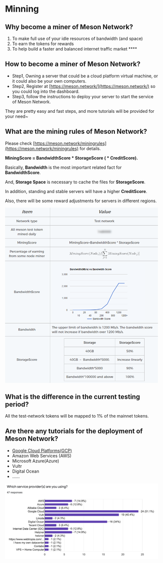# Minning

## **Why become a miner of Meson Network?**

1. To make full use of your idle resources of bandwidth \(and space\)
2. To earn the tokens for rewards
3. To help build a faster and balanced internet traffic market ****

## How to become a miner of Meson Network?

* Step1, Owning a server that could be a cloud platform virtual machine, or it could also be your own computers.
* Step2, Register at [https://meson.network/](https://meson.network/) so you could log into the dashboard.
* Step3, follow the instructions to deploy your server to start the service of Meson Network.

They are pretty easy and fast steps, and more tutorials will be provided for your need~

## **What are the mining rules of Meson Network?**

Please check [https://meson.network/miningrules](https://meson.network/miningrules) for details.

**MiningScore = BandwidthScore \* StorageScore \( \* CreditScore\).**

Basically, **Bandwidth** is the most important related fact for **BandwidthScore**.

And, **Storage Space** is necessary to cache the files for **StorageScore**.

In addition, standing and stable servers will have a higher **CreditScore**.

Also, there will be some reward adjustments for servers in different regions.  


![](../.gitbook/assets/image%20%282%29.png)

## **What is the difference in the current testing period?**

All the test-network tokens will be mapped to 1% of the mainnet tokens.

## **Are there any tutorials for the deployment of Meson Network?**

* [Google Cloud Platforms\(GCP\)](https://app.gitbook.com/@mesonnetwork/s/meson-network/deploy-meson/google-cloud-platform/) 
* Amazon Web Services \(AWS\)
* Microsoft Azure\(Azure\)
* Vultr
* Digital Ocean
* ……

![](../.gitbook/assets/image%20%283%29.png)

  





